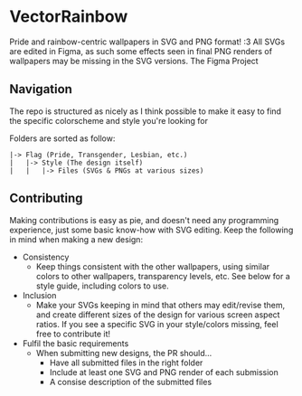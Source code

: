 # VectorRainbow
Pride and rainbow-centric wallpapers in SVG and PNG format! :3
All SVGs are edited in Figma, as such some effects seen in final PNG renders of wallpapers may be missing in the SVG versions. The Figma Project 

## Navigation
The repo is structured as nicely as I think possible to make it easy to find the specific colorscheme and style you're looking for

Folders are sorted as follow:
```
|-> Flag (Pride, Transgender, Lesbian, etc.)
|   |-> Style (The design itself)
|   |   |-> Files (SVGs & PNGs at various sizes)
```
## Contributing
Making contributions is easy as pie, and doesn't need any programming experience, just some basic know-how with SVG editing. Keep the following in mind when making a new design:
- Consistency
  - Keep things consistent with the other wallpapers, using similar colors to other wallpapers, transparency levels, etc. See below for a style guide, including colors to use. 
- Inclusion
  - Make your SVGs keeping in mind that others may edit/revise them, and create different sizes of the design for various screen aspect ratios. If you see a specific SVG in your style/colors missing, feel free to contribute it!
- Fulfil the basic requirements
  - When submitting new designs, the PR should...
    - Have all submitted files in the right folder
    - Include at least one SVG and PNG render of each submission
    - A consise description of the submitted files
   
    
